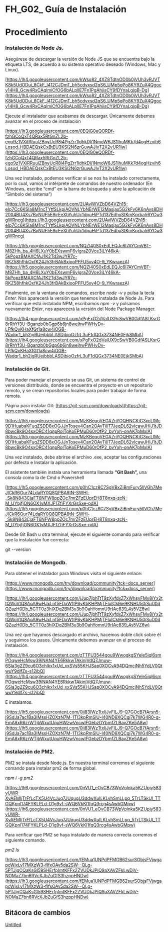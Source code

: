 # FH_G02_ Guía de Instalación

# Procedimiento

### Instalación de Node Js.

Asegúrese de descargar la versión de Node JS que se encuentra bajo la etiqueta LTS, de acuerdo a su sistema operativo deseado (Windows, Mac y Linux).

[https://lh4.googleusercontent.com/kWso82_4XZ8TdtnOD0b0jVUh3vRJVTK8k5UdODui_8CkF_l412CJDmT_bh5cdvxsd2qS6_UMp5qPo8KY9ZuX4Qgocy14H8_Gcw4RxCAqlmiCfOG6bALplIE7Fn1PgAhjisCY9fDYnaLgjgB-Dg](https://lh4.googleusercontent.com/kWso82_4XZ8TdtnOD0b0jVUh3vRJVTK8k5UdODui_8CkF_l412CJDmT_bh5cdvxsd2qS6_UMp5qPo8KY9ZuX4Qgocy14H8_Gcw4RxCAqlmiCfOG6bALplIE7Fn1PgAhjisCY9fDYnaLgjgB-Dg)

Ejecute el instalador que acabamos de descargar. Únicamente debemos avanzar en el proceso de instalación

[https://lh3.googleusercontent.com/0EQlG0eQORDf-fzhGCoQxT4QRax5RtGnZL2b-ego9z1VXiRRuulZBnyUcR8i4PgZrr1ldhkDlj1NmoW6JS1IhuMKk7d4ogHzvih6Losod_HBDAEQskCxBtEU3KSl2N6zrGuwAJIvT2X2vUR1Iw](https://lh3.googleusercontent.com/0EQlG0eQORDf-fzhGCoQxT4QRax5RtGnZL2b-ego9z1VXiRRuulZBnyUcR8i4PgZrr1ldhkDlj1NmoW6JS1IhuMKk7d4ogHzvih6Losod_HBDAEQskCxBtEU3KSl2N6zrGuwAJIvT2X2vUR1Iw)

Una vez instalado, podemos verificar si se nos ha instalado correctamente, por lo cual, vamos al intérprete de comandos de nuestro ordenador (En Windows, escribe “cmd” en la barra de búsqueda y abre la aplicación de “Símbolo del sistema”)

[https://lh3.googleusercontent.com/2UAvlWVZbD64VZh15-eIp7Cc6KSIa8M1ncTYtfSLkpjAOVNLYbNErWE12Masjax5G2kFv6K6nAvs8DH20X4BU4Xs7ByNUF5E8irEeXbYuhUc1dpuHiPTd137EdhxStKmKprbalr6YCw3gWRncg](https://lh3.googleusercontent.com/2UAvlWVZbD64VZh15-eIp7Cc6KSIa8M1ncTYtfSLkpjAOVNLYbNErWE12Masjax5G2kFv6K6nAvs8DH20X4BU4Xs7ByNUF5E8irEeXbYuhUc1dpuHiPTd137EdhxStKmKprbalr6YCw3gWRncg)

[https://lh5.googleusercontent.com/NQZl40S0xEdLEQJc6I7AYCmVBT-M8ZHh_ba_4H6LXuY0bEXswmF6vIgraZ0Vce3iLY46kA-5kPopzBMAXCfAJ1K2Td3wJYR7c-RKZ58hfhkOxfK24Jh3frBAkBxiooPFFU5xv4O-9_YKwraezA](https://lh5.googleusercontent.com/NQZl40S0xEdLEQJc6I7AYCmVBT-M8ZHh_ba_4H6LXuY0bEXswmF6vIgraZ0Vce3iLY46kA-5kPopzBMAXCfAJ1K2Td3wJYR7c-RKZ58hfhkOxfK24Jh3frBAkBxiooPFFU5xv4O-9_YKwraezA)

Finalmente, en la ventana de comandos, escribe *node -v* y pulsa la tecla *Enter.* Nos aparecerá la versión que tenemos instalada de Node Js. Para verificar que está instalado NPM, escribamos *npm -v* y pulsamos nuevamente *Enter*, nos aparecerá la versión del Node Package Manager.

[https://lh4.googleusercontent.com/xPgFxO2dValUX9cSwVB0GdfASLKsrG8rRhYf3U-Bganzb0bGgp6b6jn8wejhwPWHyDv-LFfkQvKHaXfGt1a8cw4iOGB-Wadqr1_bh2jgRUejbbbLASDjbioOzfrL3uF1dQGx3734NE0EjkSMbA](https://lh4.googleusercontent.com/xPgFxO2dValUX9cSwVB0GdfASLKsrG8rRhYf3U-Bganzb0bGgp6b6jn8wejhwPWHyDv-LFfkQvKHaXfGt1a8cw4iOGB-Wadqr1_bh2jgRUejbbbLASDjbioOzfrL3uF1dQGx3734NE0EjkSMbA)

### Instalación de Git.

Para poder manejar el proyecto se usa Git, un sistema de control de versiones distribuido, donde se encuentra el proyecto en un repositorio remoto, y se crean repositorios locales para poder trabajar de forma remota.

Página para instalar Git: [https://git-scm.com/downloads](https://git-scm.com/downloads)

[https://lh5.googleusercontent.com/MzKBeqoVEGAZnYOQHNCKiG3xcLlMc9D1HuabaKFuqZSDD8xOGJJnTosev4Can2OAvTiIlT7JeqDL62vIcawJHIJ1tJD8bwcBk9O4sxORC41qnpRolTgKoEPMuD60rOfP2_bvYxh-onAK7pMxIA](https://lh5.googleusercontent.com/MzKBeqoVEGAZnYOQHNCKiG3xcLlMc9D1HuabaKFuqZSDD8xOGJJnTosev4Can2OAvTiIlT7JeqDL62vIcawJHIJ1tJD8bwcBk9O4sxORC41qnpRolTgKoEPMuD60rOfP2_bvYxh-onAK7pMxIA)

Una vez instalado, debe abrirse el archivo .exe, aceptar las configuraciones por defecto e Instalar la aplicación.

El asistente también instala una herramienta llamada **“Git Bash”,** una consola como la de Cmd o Powershell

[https://lh5.googleusercontent.com/p0hC1cz8C7SgVBxZiBmFury5llVGh7MeJlCkR6Our74LdaRY0Q8QPBA8tN-SWHl-_Sk8N843CjaFT6NFW8ppZOc7mrZFzEUprEH8T8nxq-zcN-M_UYbjfjON6OX1vMXJF1ZfiFYXrGsSxe-pdA](https://lh5.googleusercontent.com/p0hC1cz8C7SgVBxZiBmFury5llVGh7MeJlCkR6Our74LdaRY0Q8QPBA8tN-SWHl-_Sk8N843CjaFT6NFW8ppZOc7mrZFzEUprEH8T8nxq-zcN-M_UYbjfjON6OX1vMXJF1ZfiFYXrGsSxe-pdA)

Desde Git Bash u otra terminal, ejecute el siguiente comando para verificar que la instalación fue correcta:

git --version

### Instalación de Mongodb.

Para obtener el instalador para Windows visita el siguiente enlace:

[https://www.mongodb.com/try/download/community?tck=docs_server](https://www.mongodb.com/try/download/community?tck=docs_server)

[https://lh4.googleusercontent.com/jJup7jbhTtT9zXyfdxZ7xWhsyFMv8iYx2ttQWoVtQ8AoA9wHJxLnf5FDxW1IP6vKbKHPMjTFluICk9ie9KNHU50iSuD0dQZazH0Db_5CTT0z3hIXDq2BM3u3b9OahYomnU9rIAc839_4s5VZ6w](https://lh4.googleusercontent.com/jJup7jbhTtT9zXyfdxZ7xWhsyFMv8iYx2ttQWoVtQ8AoA9wHJxLnf5FDxW1IP6vKbKHPMjTFluICk9ie9KNHU50iSuD0dQZazH0Db_5CTT0z3hIXDq2BM3u3b9OahYomnU9rIAc839_4s5VZ6w)

Una vez que hayamos descargado el archivo, hacemos doble click sobre él y seguimos los pasos. Únicamente debemos avanzar en el proceso de instalación.

[https://lh4.googleusercontent.com/zTTFU3544gou9WwogkgSYele5iql6smPOqweHcMsw39iNAN4YE6RkkwTAkinjVdQ7Jmuw-6Sla3g2Z9cu6O3chlkx1xUd_xxSVs55KHJSap0XOCvA94DQmcjNh5YdLV0QtwuY9dlfZs-s12ibQ](https://lh4.googleusercontent.com/zTTFU3544gou9WwogkgSYele5iql6smPOqweHcMsw39iNAN4YE6RkkwTAkinjVdQ7Jmuw-6Sla3g2Z9cu6O3chlkx1xUd_xxSVs55KHJSap0XOCvA94DQmcjNh5YdLV0QtwuY9dlfZs-s12ibQ)

E instalamos.

[https://lh5.googleusercontent.com/0ij83IWzTtxljJvFILJ9-Q7GOcB7fArsn5-j9SdJa7ac1Ba3IMssHZOXzN7M-1TI3kpRmSlU-l40ND8XQCgj7k7WG4R0-g-EmA8xR6zrWTjbWxutUquHWzwVncwIFGebzDYbmfZLBavZKe5A8w](https://lh5.googleusercontent.com/0ij83IWzTtxljJvFILJ9-Q7GOcB7fArsn5-j9SdJa7ac1Ba3IMssHZOXzN7M-1TI3kpRmSlU-l40ND8XQCgj7k7WG4R0-g-EmA8xR6zrWTjbWxutUquHWzwVncwIFGebzDYbmfZLBavZKe5A8w)

### Instalación de PM2.

PM2 se instala desde Node.js. En nuestra terminal corremos el siguiente comando para instalar pm2 de forma global.

*npm i -g pm2*

[https://lh6.googleusercontent.com/0nVU1_eOvCB73WpVplnka5KZUpjy583yUWR-XyAEMIjTrFfLcTX5U4VcJuq7JUqugU3ddwXuILKLvhSmLLpq_5TrLTSkUI_TTGQKpnl174FYKLPLd-D1g9vf-sWQ6VkKI1fqQ3rcg4sAwbGMpw](https://lh6.googleusercontent.com/0nVU1_eOvCB73WpVplnka5KZUpjy583yUWR-XyAEMIjTrFfLcTX5U4VcJuq7JUqugU3ddwXuILKLvhSmLLpq_5TrLTSkUI_TTGQKpnl174FYKLPLd-D1g9vf-sWQ6VkKI1fqQ3rcg4sAwbGMpw)

Para verificar que PM2 se haya instalado de manera correcta corremos el siguiente comando.

*pm2 ls*

[https://lh3.googleusercontent.com/fEMua1UNPdPFMGB62surSObjsFVjwgapcWjxLv17MXzW3-fIfxOAv5da2SW--QLg-5PTJigCQaKsGl59SHErfpImtKFFx2ZVUDkJPiQ9aXAVZFkLwDjV-NOMaZ7bn6RVcXJbZuGfS3hzppHNDw](https://lh3.googleusercontent.com/fEMua1UNPdPFMGB62surSObjsFVjwgapcWjxLv17MXzW3-fIfxOAv5da2SW--QLg-5PTJigCQaKsGl59SHErfpImtKFFx2ZVUDkJPiQ9aXAVZFkLwDjV-NOMaZ7bn6RVcXJbZuGfS3hzppHNDw)

## Bitácora de cambios

[Untitled](FH_G02_%20Gui%CC%81a%20de%20Instalacio%CC%81n%20032240f66cd44274af6a3ba1c988064e/Untitled%20Database%20183367281e7648849e7ff73a6ea2979b.csv)